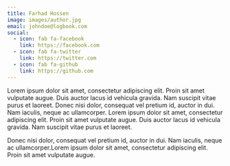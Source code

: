 ```yaml
---
title: Farhad Hossen
image: images/author.jpg
email: johndoe@logbook.com
social:
  - icon: fab fa-facebook
    link: https://facebook.com
  - icon: fab fa-twitter
    link: https://twitter.com
  - icon: fab fa-github
    link: https://github.com
---
```

Lorem ipsum dolor sit amet, consectetur adipiscing elit. Proin sit amet vulputate augue. Duis auctor lacus id vehicula gravida. Nam suscipit vitae purus et laoreet. Donec nisi dolor, consequat vel pretium id, auctor in dui. Nam iaculis, neque ac ullamcorper. Lorem ipsum dolor sit amet, consectetur adipiscing elit. Proin sit amet vulputate augue. Duis auctor lacus id vehicula gravida. Nam suscipit vitae purus et laoreet.

Donec nisi dolor, consequat vel pretium id, auctor in dui. Nam iaculis, neque ac ullamcorper.Lorem ipsum dolor sit amet, consectetur adipiscing elit. Proin sit amet vulputate augue. 